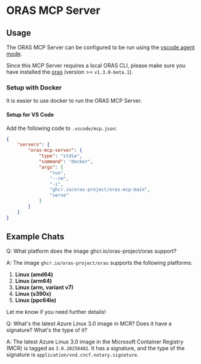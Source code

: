 # ORAS MCP Server

## Usage

The ORAS MCP Server can be configured to be run using the [vscode agent mode](https://code.visualstudio.com/docs/copilot/chat/chat-agent-mode).

Since this MCP Server requires a local ORAS CLI, please make sure you have installed the [oras](https://github.com/oras-project/oras) (version >= `v1.3.0-beta.1`).

### Setup with Docker

It is easier to use docker to run the ORAS MCP Server.

#### Setup for VS Code

Add the following code to `.vscode/mcp.json`:

```json
{
    "servers": {
        "oras-mcp-server": {
            "type": "stdio",
            "command": "docker",
            "args": [
                "run",
                "--rm",
                "-i",
                "ghcr.io/oras-project/oras-mcp:main",
                "serve"
            ]
        }
    }
}
```

## Example Chats

Q: What platform does the image ghcr.io/oras-project/oras support?

A: The image `ghcr.io/oras-project/oras` supports the following platforms:

1. **Linux (amd64)**
2. **Linux (arm64)**
3. **Linux (arm, variant v7)**
4. **Linux (s390x)**
5. **Linux (ppc64le)**

Let me know if you need further details!

Q: What's the latest Azure Linux 3.0 image in MCR? Does it have a signature? What's the type of it?

A: The latest Azure Linux 3.0 image in the Microsoft Container Registry (MCR) is tagged as `3.0.20250402`. It has a signature, and the type of the signature is `application/vnd.cncf.notary.signature`.
